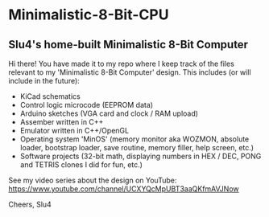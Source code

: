 # Minimalistic-8-Bit-CPU
Slu4's home-built Minimalistic 8-Bit Computer
---------------------------------------------
Hi there! You have made it to my repo where I keep track of the files relevant to my 'Minimalistic 8-Bit Computer' design.
This includes (or will include in the future):

- KiCad schematics
- Control logic microcode (EEPROM data)
- Arduino sketches (VGA card and clock / RAM upload)
- Assember written in C++
- Emulator written in C++/OpenGL
- Operating system 'MinOS' (memory monitor aka WOZMON, absolute loader, bootstrap loader, save routine, memory filler, help screen, etc.)
- Software projects (32-bit math, displaying numbers in HEX / DEC, PONG and TETRIS clones I did for fun, etc.)

See my video series about the design on YouTube: https://www.youtube.com/channel/UCXYQcMpUBT3aaQKfmAVJNow

Cheers,
Slu4
